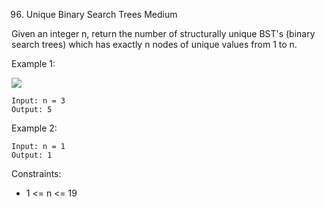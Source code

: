 96. Unique Binary Search Trees
Medium

Given an integer n, return the number of structurally unique BST's (binary search trees) which has exactly n nodes of unique values from 1 to n.

Example 1:

![](https://assets.leetcode.com/uploads/2021/01/18/uniquebstn3.jpg)

```
Input: n = 3
Output: 5
```

Example 2:

```
Input: n = 1
Output: 1
```

Constraints:

- 1 <= n <= 19